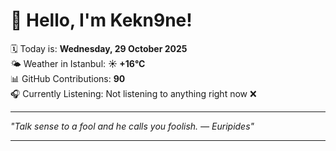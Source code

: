 # 👋 Hello, I'm Kekn9ne!

🗓️ Today is: **Wednesday, 29 October 2025**  
🌤️ Weather in Istanbul: **☀️   +16°C**  
📊 GitHub Contributions: **90**  
🎧 Currently Listening: Not listening to anything right now ❌

---

_"Talk sense to a fool and he calls you foolish. — *Euripides*"_

---
